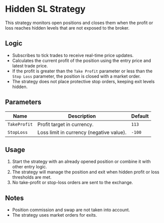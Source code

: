 # Hidden SL Strategy

This strategy monitors open positions and closes them when the profit or loss reaches hidden levels that are not exposed to the broker.

## Logic

- Subscribes to tick trades to receive real-time price updates.
- Calculates the current profit of the position using the entry price and latest trade price.
- If the profit is greater than the `Take Profit` parameter or less than the `Stop Loss` parameter, the position is closed with a market order.
- The strategy does not place protective stop orders, keeping exit levels hidden.

## Parameters

| Name | Description | Default |
| --- | --- | --- |
| `TakeProfit` | Profit target in currency. | `113` |
| `StopLoss` | Loss limit in currency (negative value). | `-100` |

## Usage

1. Start the strategy with an already opened position or combine it with other entry logic.
2. The strategy will manage the position and exit when hidden profit or loss thresholds are met.
3. No take-profit or stop-loss orders are sent to the exchange.

## Notes

- Position commission and swap are not taken into account.
- The strategy uses market orders for exits.

